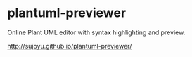 # plantuml-previewer
Online Plant UML editor with syntax highlighting and preview.

http://sujoyu.github.io/plantuml-previewer/
